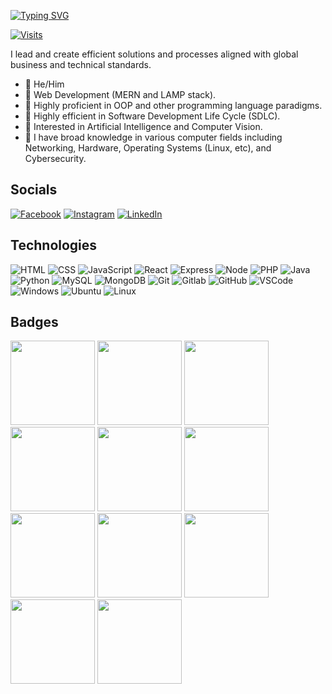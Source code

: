 [![Typing SVG](https://readme-typing-svg.herokuapp.com?font=comfortaa&color=FFFFFF&size=25&width=600&lines=Senior+Web+Developer+@+Carisle+Media;Computer+Science+Student;Nice+to+meet+you!❤️)](https://git.io/typing-svg)

[![Visits](https://komarev.com/ghpvc/?username=fearlesspsyche&color=29ABE9&style=flat&label=Profile+Views)](https://github.com/fearlesspsyche)

I lead and create efficient solutions and processes aligned with global business and technical standards. 

* 🌠 He/Him
* 🌠 Web Development (MERN and LAMP stack).
* 🌠 Highly proficient in OOP and other programming language paradigms.
* 🌠 Highly efficient in Software Development Life Cycle (SDLC).
* 🌠 Interested in Artificial Intelligence and Computer Vision.
* 🌠 I have broad knowledge in various computer fields including Networking, Hardware, Operating Systems (Linux, etc), and Cybersecurity. 

## Socials 
[![Facebook](https://user-images.githubusercontent.com/72861332/231348477-80f1504d-0630-4172-9e46-8f06adda1c28.png)](https://facebook.com/fearlesspsyche)
[![Instagram](https://user-images.githubusercontent.com/72861332/231348567-ff4594a7-0032-4567-ba27-9d81586d55a6.png)](https://www.instagram.com/fearlesspsyche/)
[![LinkedIn](https://user-images.githubusercontent.com/72861332/231348291-6f30545f-3e23-4ec0-8d63-187f0a74fc48.png)](https://www.linkedin.com/in/john-paul-birol-502b47271)


## Technologies

![HTML](https://img.icons8.com/color/48/000000/html-5--v1.png)
![CSS](https://img.icons8.com/color/48/000000/css3.png)
![JavaScript](https://img.icons8.com/color/48/000000/javascript--v1.png)
![React](https://user-images.githubusercontent.com/72861332/231347664-8584c978-ff17-4721-af0b-031ff40edfb5.png)
![Express](https://user-images.githubusercontent.com/72861332/231347891-14d835d8-4ffe-4c62-9861-97bdf1a93649.png)
![Node](https://user-images.githubusercontent.com/72861332/231347973-211841ae-ad92-4aee-8c1e-5b6a0bc6a334.png)
![PHP](https://img.icons8.com/color/48/000000/php.png)
![Java](https://img.icons8.com/color/48/000000/java-coffee-cup-logo--v1.png)
![Python](https://user-images.githubusercontent.com/72861332/231348110-6a335e2d-a028-4185-b624-f15bbb255f98.png)
![MySQL](https://img.icons8.com/color/48/000000/mysql-logo.png)
![MongoDB](https://user-images.githubusercontent.com/72861332/231348034-42293ee4-d78f-49e8-a852-327b77738a81.png)
![Git](https://img.icons8.com/color/48/git.png)
![Gitlab](https://img.icons8.com/color/48/gitlab.png)
![GitHub](https://img.icons8.com/stickers/48/000000/github.png)
![VSCode](https://img.icons8.com/color/48/visual-studio-code-2019.png)
![Windows](https://img.icons8.com/color/48/windows-10.png)
![Ubuntu](https://img.icons8.com/color/48/ubuntu--v1.png)
![Linux](https://img.icons8.com/color/48/linux.png)

## Badges
<p align="left">

<img src="https://github.com/Fearlesspsyche/Fearlesspsyche/assets/72861332/a1ec09de-829d-4f2b-8ecd-71e240705fae" width="135" height="135" />
<img src="https://github.com/Fearlesspsyche/Fearlesspsyche/assets/72861332/a0537354-380a-4245-93f5-091bec5fc93b" width="135" height="135" />
<img src="https://github.com/Fearlesspsyche/Fearlesspsyche/assets/72861332/366fc370-407a-4594-84b6-857d15a67d58" width="135" height="135" />
<img src="https://github.com/Fearlesspsyche/Fearlesspsyche/assets/72861332/a2011daa-2403-4f6b-bb7d-9d689593fb81" width="135" height="135" />
<img src="https://github.com/Fearlesspsyche/Fearlesspsyche/assets/72861332/ad11aaee-36cf-436a-b085-87e7f4adb7da" width="135" height="135" />
<img src="https://github.com/Fearlesspsyche/Fearlesspsyche/assets/72861332/3f4ecdf2-c7f6-47f0-8b8d-19cd1659cf8a" width="135" height="135" />
<img src="https://github.com/Fearlesspsyche/Fearlesspsyche/assets/72861332/251a7ae6-02e8-458c-b885-447f9afaf337" width="135" height="135" />
<img src="https://github.com/Fearlesspsyche/Fearlesspsyche/assets/72861332/f47b2350-fb79-4b16-b373-aa370817d35c" width="135" height="135" />
<img src="https://github.com/Fearlesspsyche/Fearlesspsyche/assets/72861332/3d7631bb-a6a8-4a82-8245-5b2d7960b0cc" width="135" height="135" />
<img src="https://github.com/Fearlesspsyche/Fearlesspsyche/assets/72861332/d5ebb9b8-f272-43e6-bcca-3680c2103503" width="135" height="135" />
<img src="https://github.com/Fearlesspsyche/Fearlesspsyche/assets/72861332/2c20281e-4c26-42d1-ba69-90f26563b147" width="135" height="135" />



</p>



